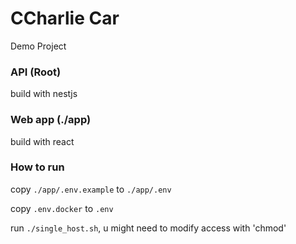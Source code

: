 # CCharlie Car
Demo Project

### API (Root)
build with nestjs

### Web app (./app)
build with react


### How to run
copy `./app/.env.example` to `./app/.env`

copy `.env.docker` to `.env`

run `./single_host.sh`, u might need to modify access with 'chmod'
